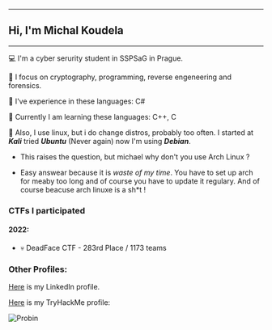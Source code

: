 _____________________________________________________________________________________________________
##                               Hi, I'm Michal Koudela
_____________________________________________________________________________________________________
💻 I'm a cyber serurity student in SSPSaG in Prague.

🔧 I focus on cryptography, programming, reverse engeneering and forensics.

📘 I've experience in these languages: C#

📕 Currently I am learning these languages: C++, C

🐧 Also, I use linux, but i do change distros, probably too often. I started at ***Kali*** tried ***Ubuntu*** (Never again)
now I'm using ***Debian***. 

- This raises the question, but michael why don't you use Arch Linux ?

- Easy answear because it is *waste of my time*. You have to set up arch for meaby too long and of course you have to update it regulary. And of course beacuse arch linuxe is a sh*t !

### CTFs I participated
#### 2022:
- 💀 DeadFace CTF - 283rd Place / 1173 teams




### Other Profiles:
[Here](https://www.linkedin.com/in/michal-koudela/) is my LinkedIn profile.

[Here](https://tryhackme.com/p/Probin) is my TryHackMe profile:

![Probin](https://user-images.githubusercontent.com/100596513/174675447-dee6a992-4c8e-45c9-a81b-cf2463167e57.png)

